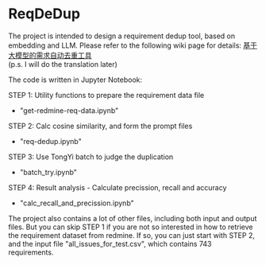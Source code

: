# ReqDeDup

The project is intended to design a requirement dedup tool, based on embedding and LLM. Please refer to the following wiki page for details: [基于大模型的需求自动去重工具](https://avb8u30devt.feishu.cn/wiki/Vy9EwKXNZi5D6WkzMZDcyKKUnCe)<br>
	(p.s. I will do the translation later)

The code is written in Jupyter Notebook:

STEP 1: Utility functions to prepare the requirement data file<br>
- "get-redmine-req-data.ipynb"<br>

STEP 2: Calc cosine similarity, and form the prompt files<br>
- "req-dedup.ipynb"<br>

STEP 3: Use TongYi batch to judge the duplication<br>
- "batch_try.ipynb"<br>

STEP 4: Result analysis - Calculate precission, recall and accuracy<br>
- "calc_recall_and_precission.ipynb"<br>

The project also contains a lot of other files, including both input and output files. But you can skip STEP 1 if you are not so interested in how to retrieve the requirement dataset from redmine. If so, you can just start with STEP 2, and the input file "all_issues_for_test.csv", which contains 743 requirements. 


